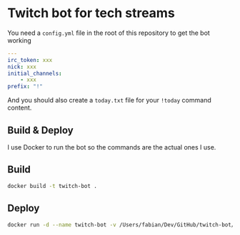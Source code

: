 # Twitch bot for tech streams

You need a `config.yml` file in the root of this repository to get the bot working

```yml
---
irc_token: xxx
nick: xxx
initial_channels:
    - xxx
prefix: "!"
```

And you should also create a `today.txt` file for your `!today` command content.

## Build & Deploy

I use Docker to run the bot so the commands are the actual ones I use.

## Build

```bash
docker build -t twitch-bot .
```

## Deploy

```bash
docker run -d --name twitch-bot -v /Users/fabian/Dev/GitHub/twitch-bot/today.txt:/opt/bot/today.txt twitch-bot
```
